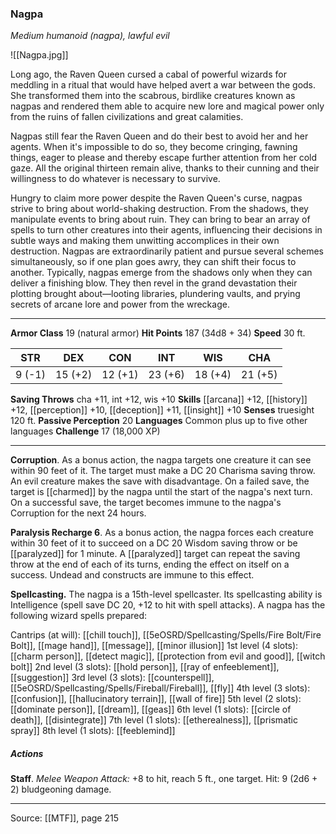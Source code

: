 ### Nagpa
_Medium humanoid (nagpa), lawful evil_

![[Nagpa.jpg]]

Long ago, the Raven Queen cursed a cabal of powerful wizards for meddling in a ritual that would have helped avert a war between the gods. She transformed them into the scabrous, birdlike creatures known as nagpas and rendered them able to acquire new lore and magical power only from the ruins of fallen civilizations and great calamities.

Nagpas still fear the Raven Queen and do their best to avoid her and her agents. When it's impossible to do so, they become cringing, fawning things, eager to please and thereby escape further attention from her cold gaze. All the original thirteen remain alive, thanks to their cunning and their willingness to do whatever is necessary to survive.

Hungry to claim more power despite the Raven Queen's curse, nagpas strive to bring about world-shaking destruction. From the shadows, they manipulate events to bring about ruin. They can bring to bear an array of spells to turn other creatures into their agents, influencing their decisions in subtle ways and making them unwitting accomplices in their own destruction. Nagpas are extraordinarily patient and pursue several schemes simultaneously, so if one plan goes awry, they can shift their focus to another. Typically, nagpas emerge from the shadows only when they can deliver a finishing blow. They then revel in the grand devastation their plotting brought about—looting libraries, plundering vaults, and prying secrets of arcane lore and power from the wreckage.



---

**Armor Class** 19 (natural armor)
**Hit Points** 187 (34d8 + 34)
**Speed** 30 ft.

| STR     | DEX     | CON     | INT     | WIS     | CHA     |
|---------|---------|---------|---------|---------|---------|
| 9 (-1) | 15 (+2) | 12 (+1) | 23 (+6) | 18 (+4) | 21 (+5) |

**Saving Throws** cha +11, int +12, wis +10
**Skills** [[arcana]] +12, [[history]] +12, [[perception]] +10, [[deception]] +11, [[insight]] +10
**Senses** truesight 120 ft.
**Passive Perception** 20
**Languages** Common plus up to five other languages
**Challenge** 17 (18,000 XP)

---

**Corruption**. As a bonus action, the nagpa targets one creature it can see within 90 feet of it. The target must make a DC 20 Charisma saving throw. An evil creature makes the save with disadvantage. On a failed save, the target is [[charmed]] by the nagpa until the start of the nagpa's next turn. On a successful save, the target becomes immune to the nagpa's Corruption for the next 24 hours.

**Paralysis Recharge 6**. As a bonus action, the nagpa forces each creature within 30 feet of it to succeed on a DC 20 Wisdom saving throw or be [[paralyzed]] for 1 minute. A [[paralyzed]] target can repeat the saving throw at the end of each of its turns, ending the effect on itself on a success. Undead and constructs are immune to this effect.

**Spellcasting.** The nagpa is a 15th-level spellcaster. Its spellcasting ability is Intelligence (spell save DC 20, +12 to hit with spell attacks). A nagpa has the following wizard spells prepared:

Cantrips (at will): [[chill touch]], [[5eOSRD/Spellcasting/Spells/Fire Bolt/Fire Bolt]], [[mage hand]], [[message]], [[minor illusion]]
1st level (4 slots): [[charm person]], [[detect magic]], [[protection from evil and good]], [[witch bolt]]
2nd level (3 slots): [[hold person]], [[ray of enfeeblement]], [[suggestion]]
3rd level (3 slots): [[counterspell]], [[5eOSRD/Spellcasting/Spells/Fireball/Fireball]], [[fly]]
4th level (3 slots): [[confusion]], [[hallucinatory terrain]], [[wall of fire]]
5th level (2 slots): [[dominate person]], [[dream]], [[geas]]
6th level (1 slots): [[circle of death]], [[disintegrate]]
7th level (1 slots): [[etherealness]], [[prismatic spray]]
8th level (1 slots): [[feeblemind]]

##### Actions
**Staff**. _Melee Weapon Attack:_ +8 to hit, reach 5 ft., one target. Hit: 9 (2d6 + 2) bludgeoning damage.


---

Source: [[MTF]], page 215